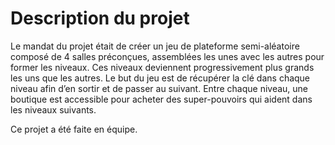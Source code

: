 # Description du projet

Le mandat du projet était de créer un jeu de plateforme semi-aléatoire composé de 4 salles préconçues, assemblées les unes avec les autres pour former les niveaux. Ces niveaux deviennent progressivement plus grands les uns que les autres. Le but du jeu est de récupérer la clé dans chaque niveau afin d’en sortir et de passer au suivant. Entre chaque niveau, une boutique est accessible pour acheter des super-pouvoirs qui aident dans les niveaux suivants.

Ce projet a été faite en équipe.
